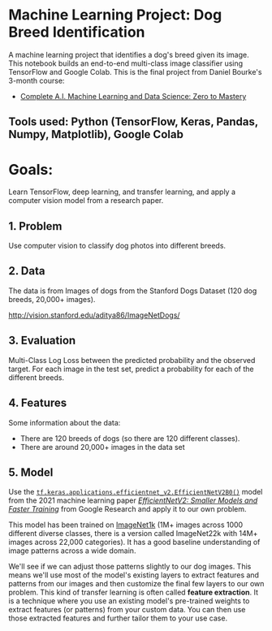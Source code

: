 # Machine Learning Project: Dog Breed Identification
A machine learning project that identifies a dog's breed given its image. 
This notebook builds an end-to-end multi-class image classifier using TensorFlow and Google Colab.
This is the final project from Daniel Bourke's 3-month course:
* [Complete A.I. Machine Learning and Data Science: Zero to Mastery](https://zerotomastery.io/courses/machine-learning-and-data-science-bootcamp/)

## Tools used: Python (TensorFlow, Keras, Pandas, Numpy, Matplotlib), Google Colab

# Goals: 
Learn TensorFlow, deep learning, and transfer learning, and apply a computer vision model from a research paper.

## 1. Problem
Use computer vision to classify dog photos into different breeds.

## 2. Data
The data is from Images of dogs from the Stanford Dogs Dataset (120 dog breeds, 20,000+ images).

http://vision.stanford.edu/aditya86/ImageNetDogs/

## 3. Evaluation
Multi-Class Log Loss between the predicted probability and the observed target. For each image in the test set, predict a probability for each of the different breeds.

## 4. Features
Some information about the data:
- There are 120 breeds of dogs (so there are 120 different classes).
- There are around 20,000+ images in the data set 

## 5. Model

Use the [`tf.keras.applications.efficientnet_v2.EfficientNetV2B0()`](https://www.tensorflow.org/api_docs/python/tf/keras/applications/efficientnet_v2/EfficientNetV2B0) model from the 2021 machine learning paper [*EfficientNetV2: Smaller Models and Faster Training*](https://arxiv.org/abs/2104.00298) from Google Research and apply it to our own problem.

This model has been trained on [ImageNet1k](https://en.wikipedia.org/wiki/ImageNet) (1M+ images across 1000 different diverse classes, there is a version called ImageNet22k with 14M+ images across 22,000 categories). It has a good baseline understanding of image patterns across a wide domain.

We'll see if we can adjust those patterns slightly to our dog images.  This means we'll use most of the model's existing layers to extract features and patterns from our images and then customize the final few layers to our own problem. This kind of transfer learning is often called **feature extraction**.  It is a technique where you use an existing model's pre-trained weights to extract features (or patterns) from your custom data. You can then use those extracted features and further tailor them to your use case.
